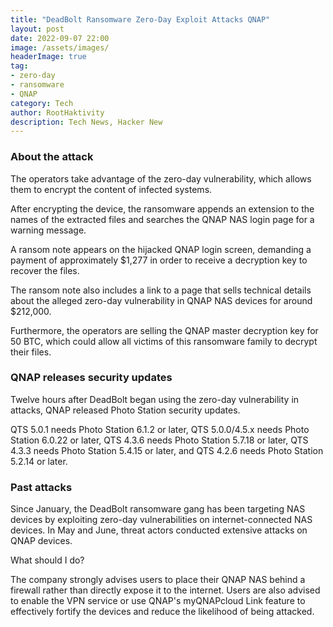 ```yaml
---
title: "DeadBolt Ransomware Zero-Day Exploit Attacks QNAP"
layout: post
date: 2022-09-07 22:00
image: /assets/images/
headerImage: true
tag:
- zero-day
- ransomware
- QNAP
category: Tech
author: RootHaktivity
description: Tech News, Hacker New
---
```



### About the attack

The operators take advantage of the zero-day vulnerability, which allows them to encrypt the content of infected systems.

After encrypting the device, the ransomware appends an extension to the names of the extracted files and searches the QNAP NAS login page for a warning message.


A ransom note appears on the hijacked QNAP login screen, demanding a payment of approximately $1,277 in order to receive a decryption key to recover the files.

The ransom note also includes a link to a page that sells technical details about the alleged zero-day vulnerability in QNAP NAS devices for around $212,000.

Furthermore, the operators are selling the QNAP master decryption key for 50 BTC, which could allow all victims of this ransomware family to decrypt their files.

### QNAP releases security updates

Twelve hours after DeadBolt began using the zero-day vulnerability in attacks, QNAP released Photo Station security updates.

QTS 5.0.1 needs Photo Station 6.1.2 or later, QTS 5.0.0/4.5.x needs Photo Station 6.0.22 or later, QTS 4.3.6 needs Photo Station 5.7.18 or later, QTS 4.3.3 needs Photo Station 5.4.15 or later, and QTS 4.2.6 needs Photo Station 5.2.14 or later.

### Past attacks

Since January, the DeadBolt ransomware gang has been targeting NAS devices by exploiting zero-day vulnerabilities on internet-connected NAS devices.
In May and June, threat actors conducted extensive attacks on QNAP devices.


What should I do?

The company strongly advises users to place their QNAP NAS behind a firewall rather than directly expose it to the internet.
Users are also advised to enable the VPN service or use QNAP's myQNAPcloud Link feature to effectively fortify the devices and reduce the likelihood of being attacked.
